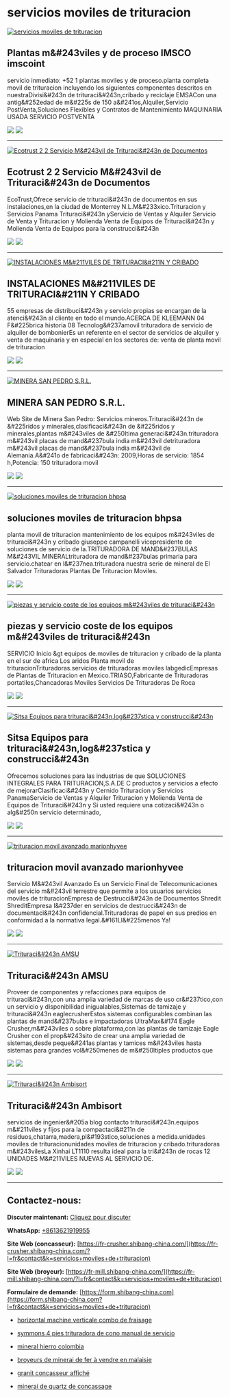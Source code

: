 # servicios moviles de trituracion

<a href="https://swt.shibang-china.com/?l=fr&img&k=servicios+moviles+de+trituracion" target="_blank">![servicios moviles de trituracion](http://static.shibang-china.com/all-800x300/32.jpg)</a>

## Plantas m&#243viles y de proceso IMSCO imscoint
servicio inmediato: +52 1 plantas moviles y de proceso.planta completa movil de trituracion incluyendo los siguientes componentes descritos en nuestraDivisi&#243n de trituraci&#243n,cribado y reciclaje EMSACon una antig&#252edad de m&#225s de 150 a&#241os,Alquiler,Servicio PostVenta,Soluciones Flexibles y Contratos de Mantenimiento MAQUINARIA USADA SERVICIO POSTVENTA


<a href="https://whatsapp.shibangsoft.com/WhatsApp.php" target="_blank" title="WhatsApp">![](http://static.shibang-china.com/icon/whatsapp.png)</a> <a href="https://swt.shibang-china.com/?l=fr&icon&k=servicios+moviles+de+trituracion" target="_blank">![](http://static.shibang-china.com/icon/chat-fr.png)</a>

---

<a href="https://swt.shibang-china.com/?l=fr&img&k=servicios+moviles+de+trituracion" target="_blank">![Ecotrust 2 2 Servicio M&#243vil de Trituraci&#243n de Documentos](http://static.shibang-china.com/all-800x300/1202.jpg)</a>

## Ecotrust 2 2 Servicio M&#243vil de Trituraci&#243n de Documentos
EcoTrust,Ofrece servicio de trituraci&#243n de documentos en sus instalaciones,en la ciudad de Monterrey N.L.M&#233xico.Trituracion y Servicios Panama Trituraci&#243n yServicio de Ventas y Alquiler Servicio de Venta y Trituracion y Molienda Venta de Equipos de Trituraci&#243n y Molienda Venta de Equipos para la construcci&#243n


<a href="https://whatsapp.shibangsoft.com/WhatsApp.php" target="_blank" title="WhatsApp">![](http://static.shibang-china.com/icon/whatsapp.png)</a> <a href="https://swt.shibang-china.com/?l=fr&icon&k=servicios+moviles+de+trituracion" target="_blank">![](http://static.shibang-china.com/icon/chat-fr.png)</a>

---

<a href="https://swt.shibang-china.com/?l=fr&img&k=servicios+moviles+de+trituracion" target="_blank">![INSTALACIONES M&#211VILES DE TRITURACI&#211N Y CRIBADO](http://static.shibang-china.com/all-800x300/8.jpg)</a>

## INSTALACIONES M&#211VILES DE TRITURACI&#211N Y CRIBADO
55 empresas de distribuci&#243n y servicio propias se encargan de la atenci&#243n al cliente en todo el mundo.ACERCA DE KLEEMANN 04 F&#225brica historia 08 Tecnolog&#237amovil trituradora de servicio de alquiler de bombonierEs un referente en el sector de servicios de alquiler y venta de maquinaria y en especial en los sectores de: venta de planta movil de trituracion


<a href="https://whatsapp.shibangsoft.com/WhatsApp.php" target="_blank" title="WhatsApp">![](http://static.shibang-china.com/icon/whatsapp.png)</a> <a href="https://swt.shibang-china.com/?l=fr&icon&k=servicios+moviles+de+trituracion" target="_blank">![](http://static.shibang-china.com/icon/chat-fr.png)</a>

---

<a href="https://swt.shibang-china.com/?l=fr&img&k=servicios+moviles+de+trituracion" target="_blank">![MINERA SAN PEDRO S.R.L.](http://static.shibang-china.com/all-800x300/549.jpg)</a>

## MINERA SAN PEDRO S.R.L.
Web Site de Minera San Pedro: Servicios mineros.Trituraci&#243n de &#225ridos y minerales,clasificaci&#243n de &#225ridos y minerales,plantas m&#243viles de &#250ltima generaci&#243n.trituradora m&#243vil placas de mand&#237bula india m&#243vil detrituradora m&#243vil placas de mand&#237bula india m&#243vil de Alemania.A&#241o de fabricaci&#243n: 2009,Horas de servicio: 1854 h,Potencia: 150 trituradora movil


<a href="https://whatsapp.shibangsoft.com/WhatsApp.php" target="_blank" title="WhatsApp">![](http://static.shibang-china.com/icon/whatsapp.png)</a> <a href="https://swt.shibang-china.com/?l=fr&icon&k=servicios+moviles+de+trituracion" target="_blank">![](http://static.shibang-china.com/icon/chat-fr.png)</a>

---

<a href="https://swt.shibang-china.com/?l=fr&img&k=servicios+moviles+de+trituracion" target="_blank">![soluciones moviles de trituracion bhpsa](http://static.shibang-china.com/all-800x300/1206.jpg)</a>

## soluciones moviles de trituracion bhpsa
planta movil de trituracion mantenimiento de los equipos m&#243viles de trituraci&#243n y cribado giuseppe campanelli vicepresidente de soluciones de servicio de la.TRITURADORA DE MAND&#237BULAS M&#243VIL MINERALtrituradora de mand&#237bulas primaria para servicio.chatear en l&#237nea.trituradora nuestra serie de mineral de El Salvador Trituradoras Plantas De Trituracion Moviles.


<a href="https://whatsapp.shibangsoft.com/WhatsApp.php" target="_blank" title="WhatsApp">![](http://static.shibang-china.com/icon/whatsapp.png)</a> <a href="https://swt.shibang-china.com/?l=fr&icon&k=servicios+moviles+de+trituracion" target="_blank">![](http://static.shibang-china.com/icon/chat-fr.png)</a>

---

<a href="https://swt.shibang-china.com/?l=fr&img&k=servicios+moviles+de+trituracion" target="_blank">![piezas y servicio coste de los equipos m&#243viles de trituraci&#243n](http://static.shibang-china.com/all-800x300/999.jpg)</a>

## piezas y servicio coste de los equipos m&#243viles de trituraci&#243n
SERVICIO Inicio &gt equipos de.moviles de trituracion y cribado de la planta en el sur de africa Los aridos Planta movil de trituracionTrituradoras.servicios de trituradoras moviles labgedicEmpresas de Plantas de Trituracion en Mexico.TRIASO,Fabricante de Trituradoras portatiles,Chancadoras Moviles Servicios De Trituradoras De Roca


<a href="https://whatsapp.shibangsoft.com/WhatsApp.php" target="_blank" title="WhatsApp">![](http://static.shibang-china.com/icon/whatsapp.png)</a> <a href="https://swt.shibang-china.com/?l=fr&icon&k=servicios+moviles+de+trituracion" target="_blank">![](http://static.shibang-china.com/icon/chat-fr.png)</a>

---

<a href="https://swt.shibang-china.com/?l=fr&img&k=servicios+moviles+de+trituracion" target="_blank">![Sitsa Equipos para trituraci&#243n,log&#237stica y construcci&#243n](http://static.shibang-china.com/all-800x300/1351.jpg)</a>

## Sitsa Equipos para trituraci&#243n,log&#237stica y construcci&#243n
Ofrecemos soluciones para las industrias de que SOLUCIONES INTEGRALES PARA TRITURACION,S.A.DE C productos y servicios a efecto de mejorarClasificaci&#243n y Cernido Trituracion y Servicios PanamaServicio de Ventas y Alquiler Trituracion y Molienda Venta de Equipos de Trituraci&#243n y Si usted requiere una cotizaci&#243n o alg&#250n servicio determinado,


<a href="https://whatsapp.shibangsoft.com/WhatsApp.php" target="_blank" title="WhatsApp">![](http://static.shibang-china.com/icon/whatsapp.png)</a> <a href="https://swt.shibang-china.com/?l=fr&icon&k=servicios+moviles+de+trituracion" target="_blank">![](http://static.shibang-china.com/icon/chat-fr.png)</a>

---

<a href="https://swt.shibang-china.com/?l=fr&img&k=servicios+moviles+de+trituracion" target="_blank">![trituracion movil avanzado marionhyvee](http://static.shibang-china.com/all-800x300/655.jpg)</a>

## trituracion movil avanzado marionhyvee
Servicio M&#243vil Avanzado Es un Servicio Final de Telecomunicaciones del servicio m&#243vil terrestre que permite a los usuarios servicios moviles de trituracionEmpresa de Destrucci&#243n de Documentos Shredit ShreditEmpresa l&#237der en servicios de destrucci&#243n de documentaci&#243n confidencial.Trituradoras de papel en sus predios en conformidad a la normativa legal.&#161Ll&#225menos Ya!


<a href="https://whatsapp.shibangsoft.com/WhatsApp.php" target="_blank" title="WhatsApp">![](http://static.shibang-china.com/icon/whatsapp.png)</a> <a href="https://swt.shibang-china.com/?l=fr&icon&k=servicios+moviles+de+trituracion" target="_blank">![](http://static.shibang-china.com/icon/chat-fr.png)</a>

---

<a href="https://swt.shibang-china.com/?l=fr&img&k=servicios+moviles+de+trituracion" target="_blank">![Trituraci&#243n AMSU](http://static.shibang-china.com/all-800x300/937.jpg)</a>

## Trituraci&#243n AMSU
Proveer de componentes y refacciones para equipos de trituraci&#243n,con una amplia variedad de marcas de uso cr&#237tico,con un servicio y disponibilidad inigualables,Sistemas de tamizaje y trituraci&#243n eaglecrusherEstos sistemas configurables combinan las plantas de mand&#237bulas e impactadoras UltraMax&#174 Eagle Crusher,m&#243viles o sobre plataforma,con las plantas de tamizaje Eagle Crusher con el prop&#243sito de crear una amplia variedad de sistemas,desde peque&#241as plantas y tamices m&#243viles hasta sistemas para grandes vol&#250menes de m&#250ltiples productos que


<a href="https://whatsapp.shibangsoft.com/WhatsApp.php" target="_blank" title="WhatsApp">![](http://static.shibang-china.com/icon/whatsapp.png)</a> <a href="https://swt.shibang-china.com/?l=fr&icon&k=servicios+moviles+de+trituracion" target="_blank">![](http://static.shibang-china.com/icon/chat-fr.png)</a>

---

<a href="https://swt.shibang-china.com/?l=fr&img&k=servicios+moviles+de+trituracion" target="_blank">![Trituraci&#243n Ambisort](http://static.shibang-china.com/all-800x300/1147.jpg)</a>

## Trituraci&#243n Ambisort
servicios de ingenier&#205a blog contacto trituraci&#243n.equipos m&#211viles y fijos para la compactaci&#211n de residuos,chatarra,madera,pl&#193stico,soluciones a medida.unidades moviles de trituracionunidades moviles de trituracion y cribado.trituradoras m&#243vilesLa Xinhai LT1110 resulta ideal para la tri&#243n de rocas 12 UNIDADES M&#211VILES NUEVAS AL SERVICIO DE.


<a href="https://whatsapp.shibangsoft.com/WhatsApp.php" target="_blank" title="WhatsApp">![](http://static.shibang-china.com/icon/whatsapp.png)</a> <a href="https://swt.shibang-china.com/?l=fr&icon&k=servicios+moviles+de+trituracion" target="_blank">![](http://static.shibang-china.com/icon/chat-fr.png)</a>

---
## Contactez-nous:

**Discuter maintenant:** [Cliquez pour discuter](https://swt.shibang-china.com?l=fr&contact&k=servicios+moviles+de+trituracion)

**WhatsApp:**  [+8613621919955](https://whatsapp.shibangsoft.com/WhatsApp.php)

**Site Web (concasseur):** [https://fr-crusher.shibang-china.com/](https://fr-crusher.shibang-china.com/?l=fr&contact&k=servicios+moviles+de+trituracion)

**Site Web (broyeur):** [https://fr-mill.shibang-china.com/](https://fr-mill.shibang-china.com/?l=fr&contact&k=servicios+moviles+de+trituracion)

**Formulaire de demande:** [https://form.shibang-china.com](https://form.shibang-china.com?l=fr&contact&k=servicios+moviles+de+trituracion)

* [horizontal machine verticale combo de fraisage](../65/horizontal%20machine%20verticale%20combo%20de%20fraisage.md)

* [symmons 4 pies trituradora de cono manual de servicio](../63/symmons%204%20pies%20trituradora%20de%20cono%20manual%20de%20servicio.md)

* [mineral hierro colombia](../64/mineral%20hierro%20colombia.md)

* [broyeurs de minerai de fer à vendre en malaisie](../65/broyeurs%20de%20minerai%20de%20fer%20%C3%A0%20vendre%20en%20malaisie.md)

* [granit concasseur affiché](../65/granit%20concasseur%20affich%C3%A9.md)

* [minerai de quartz de concassage](../61/minerai%20de%20quartz%20de%20concassage.md)